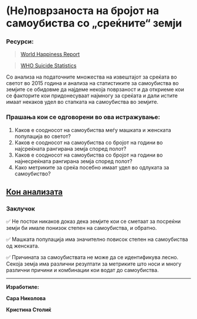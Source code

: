 # (Не)поврзаноста на бројот на самоубиства со „среќните“ земји

### Ресурси:
> [World Happiness Report](https://www.kaggle.com/unsdsn/world-happiness?select=2015.csv)

> [WHO Suicide Statistics](https://www.kaggle.com/szamil/who-suicide-statistics)

Со анализа на податочните множества на извештајот за среќата во светот во 2015 година и анализа на статистиките за самоубиства во земјите се обидовме да најдеме некоја поврзаност и да откриеме кои се факторите кои придонесуваат најмногу за среќата и дали истите имаат некаков удел во стапката на самоубиства во земјите.


### Прашања кои се одговорени во ова истражување: 

1.	Каков е соодносот на самоубиства меѓу машката и женската популација во светот?
2.	Каков е соодносот на самоубиства со бројот на години во најсреќната рангирана земја според полот?  
3.	Каков е соодносот на самоубиства со бројот на години во најнесреќната рангирана земја според полот? 
4.  Како метриките за среќа посебно имаат удел во одлуката за самоубиство?


## [Кон анализата](https://github.com/nikolovasara/data-analysis/blob/main/happiness_vs_suicide.ipynb)

### Заклучок
:white_check_mark:	Не постои никаков доказ дека земјите кои се сметаат за посреќни земји би имале понизок степен на самоубиства, и обратно.

:white_check_mark: 	Машката популација има значително повисок степен на самоубиства од женската.

:white_check_mark:  Причината за самоубиствата не може да се идентификува лесно. Секоја земја има различни резултати за метриките што носи и многу различни причини и комбинации кои водат до самоубиства.


----------------

**Изработиле:**

   **Сара Николова**
   
   **Кристина Столиќ**
